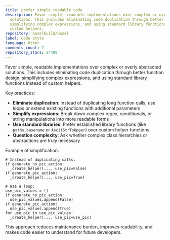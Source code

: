```yaml
---
title: prefer simple readable code
description: Favor simple, readable implementations over complex or overly abstracted
  solutions. This includes eliminating code duplication through better function design,
  simplifying complex expressions, and using standard library functions instead of
  custom helpers.
repository: bazelbuild/bazel
label: Code Style
language: Other
comments_count: 7
repository_stars: 24489
---
```


Favor simple, readable implementations over complex or overly abstracted solutions. This includes eliminating code duplication through better function design, simplifying complex expressions, and using standard library functions instead of custom helpers.

Key practices:
- **Eliminate duplication**: Instead of duplicating long function calls, use loops or extend existing functions with additional parameters
- **Simplify expressions**: Break down complex regex, conditionals, or string manipulations into more readable forms
- **Use standard libraries**: Prefer established library functions (like `paths.basename` or `AsciiStrToUpper`) over custom helper functions
- **Question complexity**: Ask whether complex class hierarchies or abstractions are truly necessary

Example of simplification:
```starlark
# Instead of duplicating calls:
if generate_no_pic_action:
  _create_helper(..., use_pic=False)
if generate_pic_action:
  _create_helper(..., use_pic=True)

# Use a loop:
use_pic_values = []
if generate_no_pic_action:
  use_pic_values.append(False)
if generate_pic_action:
  use_pic_values.append(True)
for use_pic in use_pic_values:
  _create_helper(..., use_pic=use_pic)
```

This approach reduces maintenance burden, improves readability, and makes code easier to understand for future developers.